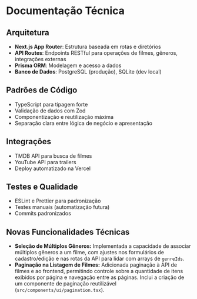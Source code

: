 # Documentação Técnica

## Arquitetura
- **Next.js App Router**: Estrutura baseada em rotas e diretórios
- **API Routes**: Endpoints RESTful para operações de filmes, gêneros, integrações externas
- **Prisma ORM**: Modelagem e acesso a dados
- **Banco de Dados**: PostgreSQL (produção), SQLite (dev local)

## Padrões de Código
- TypeScript para tipagem forte
- Validação de dados com Zod
- Componentização e reutilização máxima
- Separação clara entre lógica de negócio e apresentação

## Integrações
- TMDB API para busca de filmes
- YouTube API para trailers
- Deploy automatizado na Vercel

## Testes e Qualidade
- ESLint e Prettier para padronização
- Testes manuais (automatização futura)
- Commits padronizados 

## Novas Funcionalidades Técnicas
- **Seleção de Múltiplos Gêneros:** Implementada a capacidade de associar múltiplos gêneros a um filme, com ajustes nos formulários de cadastro/edição e nas rotas da API para lidar com arrays de `genreIds`.
- **Paginação na Listagem de Filmes:** Adicionada paginação à API de filmes e ao frontend, permitindo controle sobre a quantidade de itens exibidos por página e navegação entre as páginas. Inclui a criação de um componente de paginação reutilizável (`src/components/ui/pagination.tsx`). 